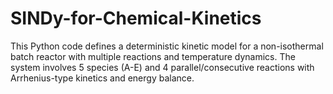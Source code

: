 # SINDy-for-Chemical-Kinetics
This Python code defines a deterministic kinetic model for a non-isothermal batch reactor with multiple reactions and temperature dynamics. The system involves 5 species (A-E) and 4 parallel/consecutive reactions with Arrhenius-type kinetics and energy balance.

